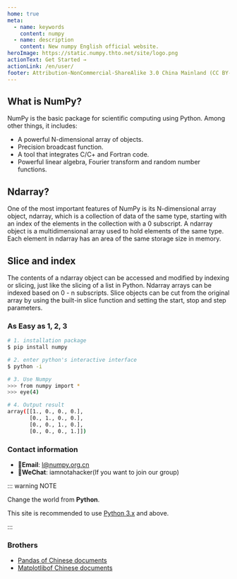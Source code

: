 ```yaml
---
home: true
meta:
  - name: keywords
    content: numpy
  - name: description
    content: New numpy English official website.
heroImage: https://static.numpy.thto.net/site/logo.png
actionText: Get Started →
actionLink: /en/user/
footer: Attribution-NonCommercial-ShareAlike 3.0 China Mainland (CC BY-NC-SA 3.0 CN) | Copyright © 2019-present Zhi Bing
---
```


<div class="features">
  <div class="feature">
    <h2>What is NumPy?</h2>
    <p>
      NumPy is the basic package for scientific computing using Python. Among other things, it includes:
    </p>
    <ul>
      <li>
        A powerful N-dimensional array of objects.
      </li>
      <li>
        Precision broadcast function.
      </li>
      <li>
        A tool that integrates C/C+ and Fortran code.
      </li>
      <li>
        Powerful linear algebra, Fourier transform and random number functions.
      </li>
    </ul>
  </div>
  <div class="feature">
    <h2>Ndarray?</h2>
    <p>One of the most important features of NumPy is its N-dimensional array object, ndarray, which is a collection of data of the same type, starting with an index of the elements in the collection with a 0 subscript. A ndarray object is a multidimensional array used to hold elements of the same type. Each element in ndarray has an area of the same storage size in memory.</p>
  </div>
  <div class="feature">
    <h2>Slice and index</h2>
    <p>The contents of a ndarray object can be accessed and modified by indexing or slicing, just like the slicing of a list in Python. Ndarray arrays can be indexed based on 0 - n subscripts. Slice objects can be cut from the original array by using the built-in slice function and setting the start, stop and step parameters.</p>
  </div>
</div>

### As Easy as 1, 2, 3

``` bash
# 1. installation package
$ pip install numpy

# 2. enter python's interactive interface
$ python -i

# 3. Use Numpy
>>> from numpy import *
>>> eye(4)

# 4. Output result
array([[1., 0., 0., 0.],
       [0., 1., 0., 0.],
       [0., 0., 1., 0.],
       [0., 0., 0., 1.]])
```

### Contact information

- 📮**Email**: l@numpy.org.cn
- 📩**WeChat**: iamnotahacker(If you want to join our group)

::: warning NOTE

Change the world from **Python**.

This site is recommended to use [Python 3.x](https://www.python.org/downloads/) and above.

:::

### Brothers

- [Pandas of Chinese documents](https://www.pypandas.cn/)
- [Matplotlibof Chinese documents](https://www.matplotlib.org.cn/)
